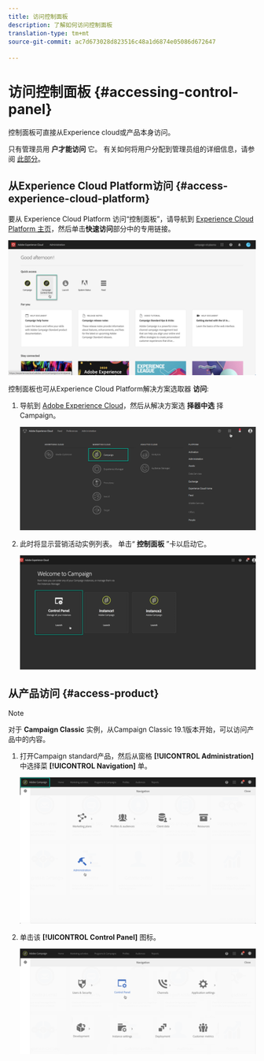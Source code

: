 ```yaml
---
title: 访问控制面板
description: 了解如何访问控制面板
translation-type: tm+mt
source-git-commit: ac7d673028d823516c48a1d6874e05086d672647

---
```



# 访问控制面板 {#accessing-control-panel}

控制面板可直接从Experience cloud或产品本身访问。

只有管理员用 **户才能访问** 它。 有关如何将用户分配到管理员组的详细信息，请参阅 [此部分](../../discover/using/managing-permissions.md)。

## 从Experience Cloud Platform访问 {#access-experience-cloud-platform}

要从 Experience Cloud Platform 访问“控制面板”，请导航到 [Experience Cloud Platform 主页](https://amc.experiencecloud.adobe.com/)，然后单击&#x200B;**快速访问**&#x200B;部分中的专用链接。

![](assets/quickaccess.png)

控制面板也可从Experience Cloud Platform解决方案选取器 **访问**:

1. 导航到 [Adobe Experience Cloud](https://amc.experiencecloud.adobe.com/)，然后从解决方案选 **择器中选** 择Campaign。

   ![](assets/control_panel_access1.png)

1. 此时将显示营销活动实例列表。 单击“ **控制面板** ”卡以启动它。

   ![](assets/control_panel_access2NEW.png)

## 从产品访问 {#access-product}

>[!NOTE]
>
>对于 **Campaign Classic** 实例，从Campaign Classic 19.1版本开始，可以访问产品中的内容。

1. 打开Campaign standard产品，然后从窗格 **[!UICONTROL Administration]** 中选择菜 **[!UICONTROL Navigation]** 单。

   ![](assets/control_panel_access3.png)

1. 单击该 **[!UICONTROL Control Panel]** 图标。

   ![](assets/control_panel_access4new.png)
